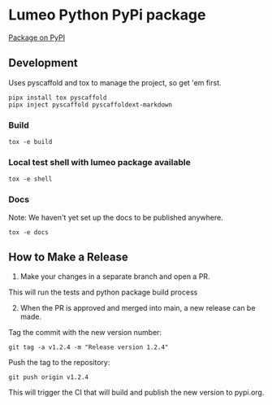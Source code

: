 # Lumeo Python PyPi package

[Package on PyPI](https://pypi.org/project/lumeo/)

## Development

Uses pyscaffold and tox to manage the project, so get 'em first.
```
pipx install tox pyscaffold
pipx inject pyscaffold pyscaffoldext-markdown
```

### Build
```
tox -e build
```

### Local test shell with lumeo package available
```
tox -e shell
``` 

### Docs
Note: We haven't yet set up the docs to be published anywhere.
```
tox -e docs
```

## How to Make a Release

1. Make your changes in a separate branch and open a PR.

This will run the tests and python package build process

2. When the PR is approved and merged into main, a new release can be made.

Tag the commit with the new version number:
```
git tag -a v1.2.4 -m "Release version 1.2.4"
```

Push the tag to the repository:
```
git push origin v1.2.4
```

This will trigger the CI that will build and publish the new version to pypi.org.

